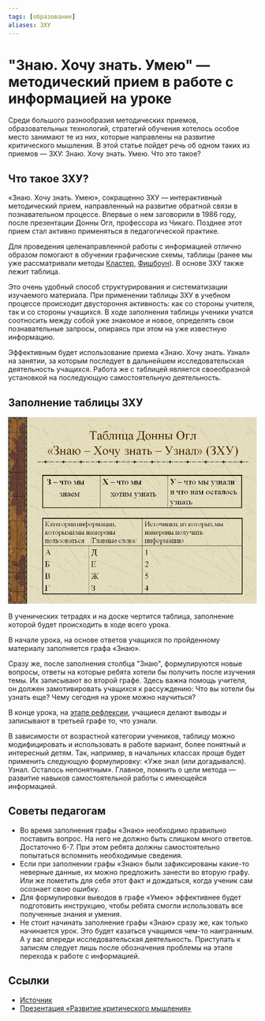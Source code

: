 ```yaml
---
tags: [образование]
aliases: ЗХУ
---
```

# "Знаю. Хочу знать. Умею" — методический прием в работе с информацией на уроке

Среди большого разнообразия методических приемов, образовательных технологий, стратегий обучения хотелось особое место занимают те из них, которые направлены на развитие критического мышления. В этой статье пойдет речь об одном таких из приемов — ЗХУ: Знаю. Хочу знать. Умею. Что это такое?

## Что такое ЗХУ?

«Знаю. Хочу знать. Умею», сокращенно ЗХУ — интерактивный методический прием, направленный на развитие обратной связи в познавательном процессе. Впервые о нем заговорили в 1986 году, после презентации Донны Огл, профессора из Чикаго. Позднее этот прием стал активно применяться в педагогической практике.

Для проведения целенаправленной работы с информацией отлично образом помогают в обучении графические схемы, таблицы (ранее мы уже рассматривали методы [Кластер](https://pedsovet.su/metodika/priemy/5673_metod_klaster_na_uroke), [Фишбоун](https://pedsovet.su/metodika/priemy/5714)). В основе ЗХУ также лежит таблица.

Это очень удобный способ структурирования и систематизации изучаемого материала. При применении таблицы ЗХУ в учебном процессе происходит двустороння активность: как со стороны учителя, так и со стороны учащихся. В ходе заполнения таблицы ученики учатся соотносить между собой уже знакомое и новое, определять свои познавательные запросы, опираясь при этом на уже известную информацию.

Эффективным будет использование приема «Знаю. Хочу знать. Узнал» на занятии, за которым последует в дальнейшем исследовательская деятельность учащихся. Работа же с таблицей является своеобразной установкой на последующую самостоятельную деятельность.

## Заполнение таблицы ЗХУ

![Таблица ЗХУ](../assets/0027-027-Tablitsa-Donny-Ogl-Znaju-KHochu-znat-Uznal-ZKHU.jpg)

В ученических тетрадях и на доске чертится таблица, заполнение которой будет происходить в ходе всего урока.

В начале урока, на основе ответов учащихся по пройденному материалу заполняется графа «Знаю».

Сразу же, после заполнения столбца "Знаю", формулируются новые вопросы, ответы на которые ребята хотели бы получить после изучения темы. Их записывают во второй графе. Здесь важна помощь учителя, он должен замотивировать учащихся к рассуждению: Что вы хотели бы узнать еще? Чему сегодня на уроке можно научиться?

В конце урока, на [этапе рефлексии](https://pedsovet.su/metodika/refleksiya/5665_refleksiya_kak_etap_uroka_fgos), учащиеся делают выводы и записывают в третьей графе то, что узнали.

В зависимости от возрастной категории учеников, таблицу можно модифицировать и использовать в работе вариант, более понятный и интересный детям. Так, например, в начальных классах проще будет применить следующую формулировку: «Уже знал (или догадывался). Узнал. Осталось непонятным». Главное, помнить о цели метода — развитие навыков самостоятельной работы с имеющейся информацией.

## Советы педагогам

- Во время заполнения графы «Знаю» необходимо правильно поставить вопрос. На него не должно быть слишком много ответов. Достаточно 6-7. При этом ребята должны самостоятельно попытаться вспомнить необходимые сведения.
- Если при заполнении графы «Знаю» были зафиксированы какие-то неверные данные, их можно предложить занести во вторую графу. Или же пометить для себя этот факт и дождаться, когда ученик сам осознает свою ошибку.
- Для формулировки выводов в графе «Умею» эффективнее будет подготовить инструкцию, чтобы ребята смогли использовать все полученные знания и умения.
- Не стоит начинать заполнение графы «Знаю» сразу же, как только начинается урок. Это будет казаться учащимся чем-то наигранным. А у вас впереди исследовательская деятельность. Приступать к записям следует лишь после обозначения проблемы на этапе перехода к работе с информацией.

## Ссылки

- [Источник](https://pedsovet.su/metodika/priemy/5725_zhu)
- [Презентация «Развитие критического мышления»](http://900igr.net/prezentatsii/filosofija/Razvitie-kriticheskogo-myshlenija/027-Tablitsa-Donny-Ogl-Znaju-KHochu-znat-Uznal-ZKHU.html)

